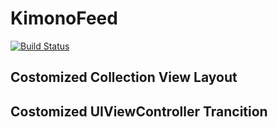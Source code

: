 # KimonoFeed
[![Build Status](https://travis-ci.com/xiangyu-sun/KimonoFeed.svg?branch=master)](https://travis-ci.com/xiangyu-sun/KimonoFeed)

## Costomized Collection View Layout



## Costomized UIViewController Trancition 
